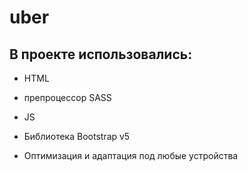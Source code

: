 # uber
## В проекте использовались:
- HTML
- препроцессор SASS
- JS

- Библиотека Bootstrap v5

- Оптимизация и адаптация под любые устройства
